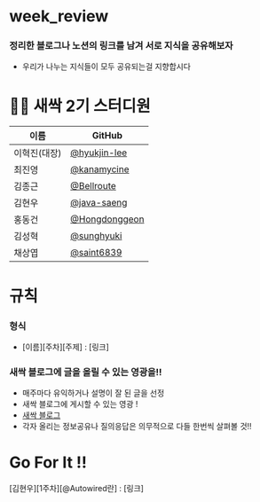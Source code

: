 # week_review

### 정리한 블로그나 노션의 링크를 남겨 서로 지식을 공유해보자

- 우리가 나누는 지식들이 모두 공유되는걸 지향합시다


# 👩‍💻 새싹 2기 스터디원

| 이름   | GitHub                                         |
| ------ | ---------------------------------------------- |
| 이혁진(대장) | [@hyukjin-lee](https://github.com/hyukjin-lee) |
| 최진영 | [@kanamycine](https://github.com/kanamycine) |
| 김종근 | [@Bellroute](https://github.com/Bellroute) |
| 김현우 | [@java-saeng](https://github.com/java-saeng) |
| 홍동건 | [@Hongdonggeon](https://github.com/Hongdonggeon) |
| 김성혁 | [@sunghyuki](https://github.com/sunghyuki) |
| 채상엽 | [@saint6839](https://github.com/saint6839) |

# 규칙

### 형식
- [이름][주차][주제] : [링크]

### 새싹 블로그에 글을 올릴 수 있는 영광을!!
- 매주마다 유익하거나 설명이 잘 된 글을 선정
- 새싹 블로그에 게시할 수 있는 영광 !
- [새싹 블로그](https://velog.io/@sproutt)
- 각자 올리는 정보공유나 질의응답은 의무적으로 다들 한번씩 살펴볼 것!!

# Go For It !!

[김현우][1주차][@Autowired란] : [링크]
